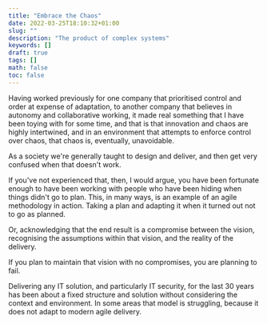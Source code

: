 ```yaml
---
title: "Embrace the Chaos"
date: 2022-03-25T18:10:32+01:00
slug: ""
description: "The product of complex systems"
keywords: []
draft: true
tags: []
math: false
toc: false
---
```


Having worked previously for one company that prioritised control and order at expense of adaptation, to another company that believes in autonomy and collaborative working, it made real something that I have been toying with for some time, and that is that innovation and chaos are highly intertwined, and in an environment that attempts to enforce control over chaos, that chaos is, eventually, unavoidable.

As a society we're generally taught to design and deliver, and then get very confused when that doesn't work.

If you've not experienced that, then, I would argue, you have been fortunate enough to have been working with people who have been hiding when things didn't go to plan. This, in many ways, is an example of an agile methodology in action. Taking a plan and adapting it when it turned out not to go as planned.

Or, acknowledging that the end result is a compromise between the vision, recognising the assumptions within that vision, and the reality of the delivery.

If you plan to maintain that vision with no compromises, you are planning to fail.

Delivering any IT solution, and particularly IT security, for the last 30 years has been about a fixed structure and solution without considering the context and environment. In some areas that model is struggling, because it does not adapt to modern agile delivery.
